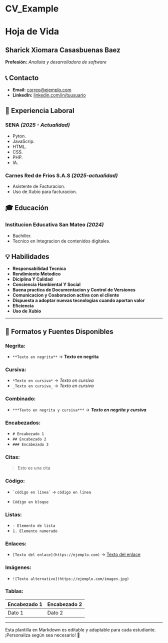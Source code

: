 # CV_Example
# Hoja de Vida

## Sharick Xiomara Casasbuenas Baez
**Profesión:** _Analista y desarrolladora de software_

## 📞 Contacto
- **Email:** [correo@ejemplo.com](sharickcasasbuenas@gmail.com)
- **LinkedIn:** [linkedin.com/in/tuusuario](https://linkedin.com/in/sharick-casasbuenas-9870b233a?)

## 🏢 Experiencia Laboral
### **SENA** _(2025 - Actualidad)_
- Pyton.
- JavaScrip.
- HTML.
- CSS.
- PHP.
- IA.

### **Carnes Red de Frios S.A.S** _(2025-actualidad)_
- Asistente de Facturacion.
- Uso de Xubio para facturacion.

## 🎓 Educación
### **Institucion Educativa San Mateo** _(2024)_
- Bachiller.
- Tecnico en Integracion de contenidos digitales.

## 💡 Habilidades
- **Responsabilidad Tecnica**
- **Rendimiento Metodico**
- **Diciplina Y Calidad**
- **Conciencia Hambiental Y Social**
- **Buena practica de Documentacion y Control de Versiones**
- **Comunicacion y Coaboracion activa con el cliente**
- **Dispuesta a adoptar nuevas tecnologias cuando aportan valor**
- **Eficiencia**
- **Uso de Xubio**

---

## 🎨 Formatos y Fuentes Disponibles

### **Negrita:**
- `**Texto en negrita**` → **Texto en negrita**

### **Cursiva:**
- `*Texto en cursiva*` → *Texto en cursiva*
- `_Texto en cursiva_` → _Texto en cursiva_

### **Combinado:**
- `***Texto en negrita y cursiva***` → ***Texto en negrita y cursiva***

### **Encabezados:**
- `# Encabezado 1`
- `## Encabezado 2`
- `### Encabezado 3`

### **Citas:**
> Esto es una cita

### **Código:**
- `` `código en línea` `` → `código en línea`
- ```
  Código en bloque
  ```

### **Listas:**
- `- Elemento de lista`
- `1. Elemento numerado`

### **Enlaces:**
- `[Texto del enlace](https://ejemplo.com)` → [Texto del enlace](https://ejemplo.com)

### **Imágenes:**
- `![Texto alternativo](https://ejemplo.com/imagen.jpg)`

### **Tablas:**
| Encabezado 1 | Encabezado 2 |
|-------------|-------------|
| Dato 1     | Dato 2      |

---

Esta plantilla en Markdown es editable y adaptable para cada estudiante. ¡Personaliza según sea necesario! 🎯


